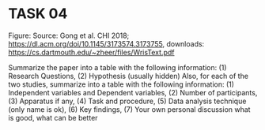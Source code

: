 # TASK 04 

Figure: Source: Gong et al. CHI 2018;
https://dl.acm.org/doi/10.1145/3173574.3173755, downloads:
https://cs.dartmouth.edu/~zheer/files/WrisText.pdf

Summarize the paper into a table with the following information: 
(1) Research Questions, 
(2) Hypothesis (usually hidden) Also, for each of the two studies, summarize into a table with the following information:
(1) Independent variables and Dependent variables, 
(2) Number of participants, 
(3) Apparatus if any, 
(4) Task and procedure, 
(5) Data analysis technique (only name is ok),
(6) Key findings,
(7) Your own personal discussion what is good, what can be better
